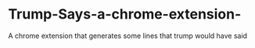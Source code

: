 # Trump-Says-a-chrome-extension-
A chrome extension that generates some lines that trump would have said 
